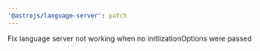 ```yaml
---
'@astrojs/language-server': patch
---
```


Fix language server not working when no initlizationOptions were passed

